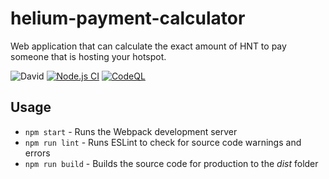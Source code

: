 # helium-payment-calculator
Web application that can calculate the exact amount of HNT to pay someone that is hosting your hotspot.

![David](https://img.shields.io/david/matthewdowns/helium-payment-calculator)
[![Node.js CI](https://github.com/matthewdowns/helium-payment-calculator/actions/workflows/node.js.yml/badge.svg)](https://github.com/matthewdowns/helium-payment-calculator/actions/workflows/node.js.yml)
[![CodeQL](https://github.com/matthewdowns/helium-payment-calculator/actions/workflows/codeql-analysis.yml/badge.svg)](https://github.com/matthewdowns/helium-payment-calculator/actions/workflows/codeql-analysis.yml)

## Usage

- `npm start` - Runs the Webpack development server
- `npm run lint` - Runs ESLint to check for source code warnings and errors
- `npm run build` - Builds the source code for production to the _dist_ folder
